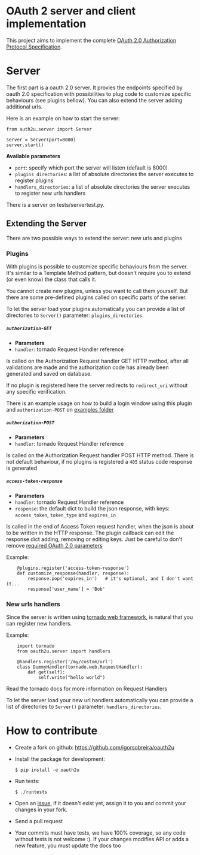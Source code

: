 # OAuth 2 server and client implementation

This project aims to implement the complete
[OAuth 2.0 Authorization Protocol Specification](http://tools.ietf.org/html/draft-ietf-oauth-v2-22).


# Server

The first part is a oauth 2.0 server. It provies the endpoints specified 
by oauth 2.0 specification with possibilities to plug code to customize
specific behaviours (see plugins bellow). 
You can also extend the server adding additional urls.

Here is an example on how to start the server:

    from auth2u.server import Server
    
    server = Server(port=8080)
    server.start()

**Available parameters**

- `port`: specify which port the server will listen (default is 8000)
- `plugins_directories`: a list of absolute directories the server executes to register
   plugins
- `handlers_directories`: a list of absolute directories the server executes to register
   new urls handlers

There is a server on tests/servertest.py.

## Extending the Server

There are two possible ways to extend the server: new urls and plugins

### Plugins

With plugins is possible to customize specific behaviours from the server.
It's similar to a Template Method pattern, but doesn't require you to extend
(or even know) the class that calls it.

You cannot create new plugins, unless you want to call them yourself. But
there are some pre-defined plugins called on specific parts of the server.

To let the server load your plugins automatically you can provide
a list of directories to `Server()` parameter: `plugins_directories`.

##### `authorization-GET`

- __Parameters__
 - `handler`: tornado Request Handler reference

Is called on the Authorization Request handler GET HTTP method, after all 
validations are made and the authorization code has already been generated
and saved on database.

If no plugin is registered here the server redirects to `redirect_uri`
without any specific verification.

There is an example usage on how to build a login window using this plugin
and `authorization-POST` on [examples folder](https://github.com/igorsobreira/oauth2u/blob/master/examples/server_with_plugin_to_login.py)

##### `authorization-POST`

- __Parameters__
 - `handler`: tornado Request Handler reference

Is called on the Authorization Request handler POST HTTP method. There is 
not default behaviour, if no plugins is registered a `405` status code response is
generated

##### `access-token-response`

- __Parameters__
 - `handler`: tornado Request Handler reference
 - `response`: the default dict to build the json response, with keys: `access_token`,
    `token_type` and `expires_in`

Is called in the end of Access Token request handler, when the json is about to be
written in the HTTP response.
The plugin callback can edit the response dict adding, removing or editing keys.
Just be careful to don't remove [required OAuth 2.0 parameters](http://tools.ietf.org/html/draft-ietf-oauth-v2-22#section-4.1.4)

Example:
        
        @plugins.register('access-token-response')
        def customize_response(handler, response):
            response.pop('expires_in')   # it's optional, and I don't want it...
            response['user_name'] = 'Bob'


### New urls handlers

Since the server is written using [tornado web framework](http://tornadoweb.org), is
natural that you can register new handlers.

Example:

        import tornado
        from oauth2u.server import handlers

        @handlers.register('/my/custom/url')
        class DummyHandler(tornado.web.RequestHandler):
            def get(self):
                self.write("hello world")

Read the tornado docs for more information on Request Handlers

To let the server load your new url handlers automatically you can provide
a list of directories to `Server()` parameter: `handlers_directories`.

# How to contribute

- Create a fork on github: https://github.com/igorsobreira/oauth2u

- Install the package for development:

   `$ pip install -e oauth2u`

- Run tests:

   `$ ./runtests`

- Open an [issue](https://github.com/igorsobreira/oauth2u/issues),
  if it doesn't exist yet, assign it to you and commit your changes 
  in your fork. 

- Send a pull request

- Your commits must have tests, we have 100% coverage, so any code without 
  tests is not welcome :).
  If your changes modifies API or adds a new feature, you must update the docs too
